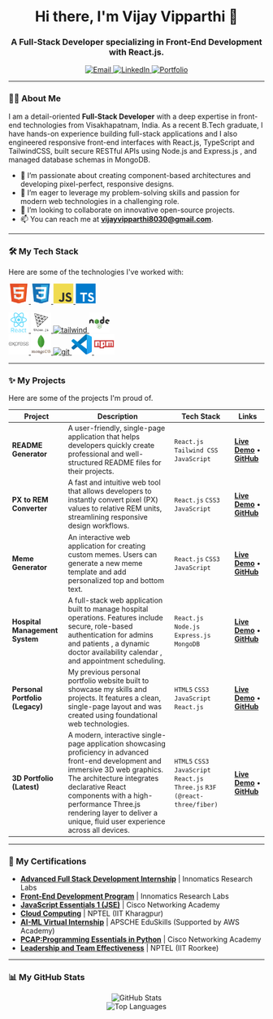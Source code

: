 <h1 align="center">Hi there, I'm Vijay Vipparthi 👋</h1>
<h3 align="center">A Full-Stack Developer specializing in Front-End Development with React.js.</h3>

<p align="center">
  <a href="mailto:vijayvipparthi8030@gmail.com" target="_blank">
    <img src="https://img.shields.io/badge/Gmail-D14836?style=for-the-badge&logo=gmail&logoColor=white" alt="Email">
  </a>
  <a href="https://www.linkedin.com/in/vijay-vipparthi-dev/" target="_blank">
    <img src="https://img.shields.io/badge/LinkedIn-0077B5?style=for-the-badge&logo=linkedin&logoColor=white" alt="LinkedIn">
  </a>
  <a href="https://portfolio-taupe-six-66.vercel.app/" target="_blank">
    <img src="https://img.shields.io/badge/Portfolio-255E63?style=for-the-badge&logo=react&logoColor=white" alt="Portfolio">
  </a>
</p>

---

### 👨‍💻 About Me

I am a detail-oriented **Full-Stack Developer** with a deep expertise in front-end technologies from Visakhapatnam, India. As a recent B.Tech graduate, I have hands-on experience building full-stack applications and I also engineered responsive front-end interfaces with React.js, TypeScript and TailwindCSS, built secure RESTful APIs using Node.js and Express.js , and managed database schemas in MongoDB.

- 🔭 I’m passionate about creating component-based architectures and developing pixel-perfect, responsive designs. 
- 🌱 I’m eager to leverage my problem-solving skills and passion for modern web technologies in a challenging role. 
- 👯 I’m looking to collaborate on innovative open-source projects.
- 📫 You can reach me at [**vijayvipparthi8030@gmail.com**](mailto:vijayvipparthi8030@gmail.com). 

---

### 🛠️ My Tech Stack

Here are some of the technologies I've worked with:

<p align="left">
  <a href="https://developer.mozilla.org/en-US/docs/Web/HTML" target="_blank" rel="noreferrer"> 
    <img src="https://raw.githubusercontent.com/devicons/devicon/master/icons/html5/html5-original.svg" alt="HTML5" width="40" height="40"/> 
  </a> 
  <a href="https://developer.mozilla.org/en-US/docs/Web/CSS" target="_blank" rel="noreferrer"> 
    <img src="https://raw.githubusercontent.com/devicons/devicon/master/icons/css3/css3-original.svg" alt="CSS3" width="40" height="40"/> 
  </a> 
  <a href="https://developer.mozilla.org/en-US/docs/Web/JavaScript" target="_blank" rel="noreferrer"> 
    <img src="https://raw.githubusercontent.com/devicons/devicon/master/icons/javascript/javascript-original.svg" alt="javascript" width="40" height="40"/> 
  </a> 
  <a href="https://www.typescriptlang.org/" target="_blank" rel="noreferrer"> 
    <img src="https://raw.githubusercontent.com/devicons/devicon/master/icons/typescript/typescript-original.svg" alt="typescript" width="40" height="40"/> 
  </a> 
  <a href="https://reactjs.org/" target="_blank" rel="noreferrer"> 
    <div style={{ 
      backgroundColor: 'white', 
      borderRadius: '4px', 
      padding: '2px', 
      display: 'inline-block' 
    }}>
    <img src="https://raw.githubusercontent.com/devicons/devicon/master/icons/react/react-original-wordmark.svg" alt="react" width="40" height="40"/> 
  </a>
  <a href="https://threejs.org/" target="_blank" rel="noreferrer"> 
    <img src="https://raw.githubusercontent.com/devicons/devicon/master/icons/threejs/threejs-original-wordmark.svg" alt="threejs" width="40" height="40"/> 
  </a>
  <a href="https://tailwindcss.com/" target="_blank" rel="noreferrer"> 
    <img src="https://www.vectorlogo.zone/logos/tailwindcss/tailwindcss-icon.svg" alt="tailwind" width="40" height="40"/> 
  </a> 
  <a href="https://nodejs.org" target="_blank" rel="noreferrer"> 
    <img src="https://raw.githubusercontent.com/devicons/devicon/master/icons/nodejs/nodejs-original-wordmark.svg" alt="nodejs" width="40" height="40"/> 
  </a> 
  <a href="https://expressjs.com" target="_blank" rel="noreferrer"> 
    <div style={{ 
      backgroundColor: 'white', 
      borderRadius: '4px', 
      padding: '2px', 
      display: 'inline-block' 
    }}>
    <img src="https://raw.githubusercontent.com/devicons/devicon/master/icons/express/express-original-wordmark.svg" alt="express" width="40" height="40"/> 
  </a>
  <a href="https://www.mongodb.com/" target="_blank" rel="noreferrer"> 
    <img src="https://raw.githubusercontent.com/devicons/devicon/master/icons/mongodb/mongodb-original-wordmark.svg" alt="mongodb" width="40" height="40"/> 
  </a> 
  <a href="https://git-scm.com/" target="_blank" rel="noreferrer"> 
    <img src="https://www.vectorlogo.zone/logos/git-scm/git-scm-icon.svg" alt="git" width="40" height="40"/> 
  </a>
  <a href="https://code.visualstudio.com/" target="_blank" rel="noreferrer"> 
    <img src="https://raw.githubusercontent.com/devicons/devicon/master/icons/vscode/vscode-original.svg" alt="VS Code" width="40" height="40"/> 
  </a>
  <a href="https://www.npmjs.com/" target="_blank" rel="noreferrer"> 
    <img src="https://raw.githubusercontent.com/devicons/devicon/master/icons/npm/npm-original-wordmark.svg" alt="git" width="40" height="40"/> 
  </a>
</p>

---

### ✨ My Projects

Here are some of the projects I'm proud of.

| Project | Description | Tech Stack | Links |
|---|---|---|---|
| **README Generator**  | A user-friendly, single-page application that helps developers quickly create professional and well-structured README files for their projects. | `React.js` `Tailwind CSS` `JavaScript`  | [**Live Demo**](https://readme-generator-smoky.vercel.app/) • [**GitHub**](https://github.com/vijay2898AD/readme-generator)  |
| **PX to REM Converter**  | A fast and intuitive web tool that allows developers to instantly convert pixel (PX) values to relative REM units, streamlining responsive design workflows.  | `React.js` `CSS3` `JavaScript`  | [**Live Demo**](https://px-to-rem-converter-gilt.vercel.app/) • [**GitHub**](https://github.com/vijay2898AD/PX-to-REM-converter)  |
| **Meme Generator** | An interactive web application for creating custom memes. Users can generate a new meme template and add personalized top and bottom text. | `React.js` `CSS3` `JavaScript` | [**Live Demo**](https://meme-generator-lovat-rho.vercel.app/) • [**GitHub**](https://github.com/vijay2898AD/MEME-Generator) |
| **Hospital Management System** | A full-stack web application built to manage hospital operations. Features include secure, role-based authentication for admins and patients , a dynamic doctor availability calendar , and appointment scheduling. | `React.js` `Node.js` `Express.js` `MongoDB`  | [**Live Demo**](https://hospital-management-peach-xi.vercel.app/) • [**GitHub**](https://github.com/vijay2898AD/hospital-management) |
| **Personal Portfolio (Legacy)** | My previous personal portfolio website built to showcase my skills and projects. It features a clean, single-page layout and was created using foundational web technologies. | `HTML5` `CSS3` `JavaScript` `React.js` | [**Live Demo**](https://vijay2898ad.github.io/portfolio/) • [**GitHub**](https://github.com/vijay2898AD/portfolio) |
| **3D Portfolio (Latest)** | A modern, interactive single-page application showcasing proficiency in advanced front-end development and immersive 3D web graphics. The architecture integrates declarative React components with a high-performance Three.js rendering layer to deliver a unique, fluid user experience across all devices. | `HTML5` `CSS3` `JavaScript` `React.js` `Three.js` `R3F (@react-three/fiber)` | [**Live Demo**](https://portfolio-taupe-six-66.vercel.app/) • [**GitHub**](https://github.com/vijay2898AD/PORTFOLIO_) |

---

### 📜 My Certifications

- [**Advanced Full Stack Development Internship**](https://drive.google.com/file/d/1cSZQ8dHzGW9yoPf1woRCGmYZkZ2KRk2o/view?usp=drive_link) | Innomatics Research Labs 
- [**Front-End Development Program**](https://drive.google.com/file/d/1T0gKvyZ0wrZhhjw4tGxLnKO2cpb2pAI0/view?usp=drive_link) | Innomatics Research Labs 
- [**JavaScript Essentials 1 (JSE)**](https://drive.google.com/file/d/1en_jWqw6pLq8Y30ZMl_oS_n9k4wHNWaG/view?usp=drive_link) | Cisco Networking Academy 
- [**Cloud Computing**](https://drive.google.com/file/d/11mLixj__hVqXKAJX3eowtxWgN8IXUDcg/view?usp=drive_link) | NPTEL (IIT Kharagpur) 
- [**AI-ML Virtual Internship**](https://drive.google.com/file/d/1hRaZ5zjruU1npdT9bUatX9SQ8U-N7rmP/view?usp=drive_link) | APSCHE EduSkills (Supported by AWS Academy)
- [**PCAP:Programming Essentials in Python**](https://drive.google.com/file/d/1d19DlWOYUeIvBk3YUQzjV0oKzL_lVOH5/view?usp=drive_link) | Cisco Networking Academy
- [**Leadership and Team Effectiveness**](https://drive.google.com/file/d/1gmTcsboe7X3zsudShit0r-CPNchZWzxO/view?usp=drive_link) | NPTEL (IIT Roorkee)

---

### 📊 My GitHub Stats

<p align="center">
  <img src="https://github-readme-stats.vercel.app/api?username=vijay2898AD&show_icons=true&theme=dracula&include_all_commits=true&count_private=true" alt="GitHub Stats">
  <br>
  <img src="https://github-readme-stats.vercel.app/api/top-langs/?username=vijay2898AD&layout=compact&theme=dracula" alt="Top Languages">
</p>

